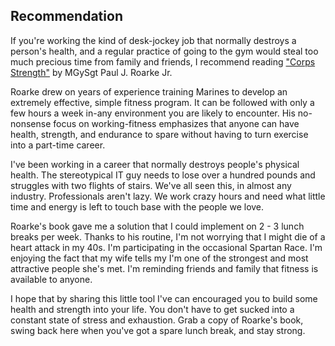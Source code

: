 ## Recommendation

If you're working the kind of desk-jockey job that normally destroys a person's
health, and a regular practice of going to the gym would steal too much precious
time from family and friends, I recommend reading ["Corps
Strength"](http://corpsstrength.com) by MGySgt Paul J. Roarke Jr.

Roarke drew on years of experience training Marines to develop an extremely
effective, simple fitness program.  It can be followed with only a few hours a
week in-any environment you are likely to encounter.  His no-nonsense focus on
working-fitness emphasizes that anyone can have health, strength, and endurance
to spare without having to turn exercise into a part-time career.

I've been working in a career that normally destroys people's physical health.
The stereotypical IT guy needs to lose over a hundred pounds and struggles with
two flights of stairs.  We've all seen this, in almost any industry.
Professionals aren't lazy.  We work crazy hours and need what little time and
energy is left to touch base with the people we love.
  
Roarke's book gave me a solution that I could implement on 2 - 3 lunch breaks
per week.  Thanks to his routine, I'm not worrying that I might die of a heart
attack in my 40s.  I'm participating in the occasional Spartan Race. I'm enjoying
the fact that my wife tells my I'm one of the strongest and most attractive
people she's met. I'm reminding friends and family that fitness is available to
anyone.

I hope that by sharing this little tool I've can encouraged you to build some
health and strength into your life.  You don't have to get sucked into a
constant state of stress and exhaustion.  Grab a copy of Roarke's book, swing
back here when you've got a spare lunch break, and stay strong.
